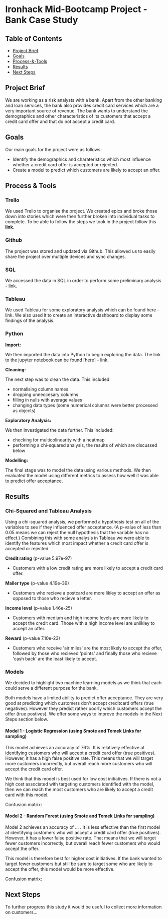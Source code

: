 # Ironhack Mid-Bootcamp Project - Bank Case Study

## Table of Contents
- [Project Brief](#Project-Brief)
- [Goals](#Goals)
- [Process-&-Tools](#Process-&-Tools)
- [Results](#Results)
- [Next Steps](#Next-Steps)


## Project Brief

We are working as a risk analysts with a bank. Apart from the other banking and loan services, the bank also provides credit card services which are a very important source of revenue. The bank wants to understand the demographics and other characteristics of its customers that accept a credit card offer and that do not accept a credit card.


## Goals

Our main goals for the project were as follows:

- Identify the demographics and charateristics which most influence whether a credit card offer is accepted or rejected.
- Create a model to predict which customers are likely to accept an offer.


## Process & Tools

### Trello

We used Trello to organise the project. We created epics and broke those down into stories which were then further broken into individual tasks to complete. To be able to follow the steps we took in the project follow this **link**.

### Github

The project was stored and updated via Github. This allowed us to easily share the project over multiple devices and sync changes.

### SQL

We accessed the data in SQL in order to perform some preliminary analysis - link.

### Tableau

We used Tableau for some exploratory analysis which can be found here - link. We also used it to create an interactive dashboard to display some findings of the analysis.

### Python

**Import:**

We then imported the data into Python to begin exploring the data. The link to the jupyter notebook can be found [here] - link.

**Cleaning:**

The next step was to clean the data. This included:
- normalising column names
- dropping unneccesary columns
- filling in nulls with average values
- changing data types (some numerical columns were better processed as objects)

**Exploratory Analysis:**

We then investigated the data further. This included:
- checking for multicolinearity with a heatmap
- performing a chi-squared analysis, the results of which are discussed below

**Modelling:**

The final stage was to model the data using various methods. We then evaluated the model using different metrics to assess how well it was able to predict offer acceptance.

## Results

### Chi-Squared and Tableau Analysis

Using a chi-squared analysis, we performed a hypothesis test on all of the variables to see if they influenced offer acceptance. (A p-value of less than 0.05 means we can reject the null hypothesis that the variable has no effect.) Combining this with some analysis in Tableau we were able to identify the features which most impact whether a credit card offer is accepted or rejected.

**Credit rating** (p-value 5.97e-97)
- Customers with a low credit rating are more likely to accept a credit card offer.

**Mailer type** (p-value 4.19e-39)
- Customers who recieve a postcard are more likley to accept an offer as opposed to those who recieve a letter.

**Income level** (p-value 1.46e-25)
- Customers with medium and high income levels are more likely to accept the credit card. Those with a high income level are unlikley to accept an offer.

**Reward** (p-value 7.10e-23)
- Customers who receive 'air miles' are the most likely to accept the offer, followed by those who recieved 'points' and finally those who recieve 'cash back' are the least likely to accept.

### Models

We decided to highlight two machine learning models as we think that each could serve a different purpose for the bank.

Both models have a limited ability to predict offer acceptance. They are very good at predicting which customers don't accept creditcard offers (true negatives). However they predict rather poorly which customers accept the offer (true postives). We offer some ways to improve the models in the Next Steps section below.

#### Model 1 - Logistic Regression (using Smote and Tomek Links for sampling)
This model achieves an accuracy of 76%. It is relatively effective at identifying customers who will accept a credit card offer (true positives). However, it has a high false positive rate. This means that we will target more customers incorrectly, but overall reach more customers who will accept the credit card offer.

We think that this model is best used for low cost initiatives. If there is not a high cost associated with targeting customers identified with the model, then we can reach the most customers who are likely to accept a credit card with this model. 

Confusion matrix:

#### Model 2 - Random Forest (using Smote and Tomek Links for sampling)
Model 2 achieves an accuracy of ... . It is less effective than the first model at identifying customers who will accept a credit card offer (true positives). However, it has a lower false positive rate. That means that we will target fewer customers incorrectly, but overall reach fewer customers who would accept the offer.

This model is therefore best for higher cost initiatives. If the bank wanted to target fewer customers but still be sure to target some who are likely to accept the offer, this model would be more effective.

Confusion matrix:

## Next Steps

To further progress this study it would be useful to collect more information on customers...
